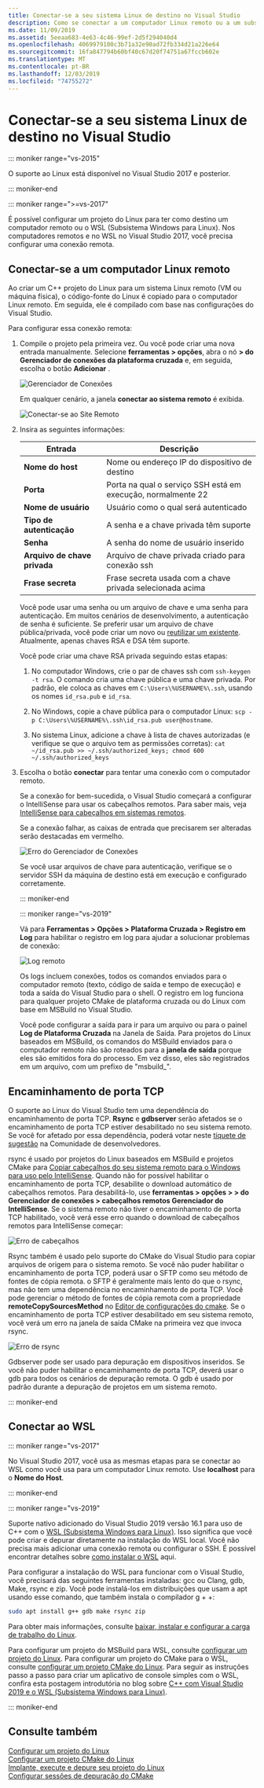 ```yaml
---
title: Conectar-se a seu sistema Linux de destino no Visual Studio
description: Como se conectar a um computador Linux remoto ou a um subsistema do Windows para Linux de dentro C++ de um projeto do Visual Studio.
ms.date: 11/09/2019
ms.assetid: 5eeaa683-4e63-4c46-99ef-2d5f294040d4
ms.openlocfilehash: 4069979100c3b71a32e90ad72fb334d21a226e64
ms.sourcegitcommit: 16fa847794b60bf40c67d20f74751a67fccb602e
ms.translationtype: MT
ms.contentlocale: pt-BR
ms.lasthandoff: 12/03/2019
ms.locfileid: "74755272"
---
```

# <a name="connect-to-your-target-linux-system-in-visual-studio"></a>Conectar-se a seu sistema Linux de destino no Visual Studio

::: moniker range="vs-2015"

O suporte ao Linux está disponível no Visual Studio 2017 e posterior.

::: moniker-end

::: moniker range=">=vs-2017"

É possível configurar um projeto do Linux para ter como destino um computador remoto ou o WSL (Subsistema Windows para Linux). Nos computadores remotos e no WSL no Visual Studio 2017, você precisa configurar uma conexão remota.

## <a name="connect-to-a-remote-linux-computer"></a>Conectar-se a um computador Linux remoto

Ao criar um C++ projeto do Linux para um sistema Linux remoto (VM ou máquina física), o código-fonte do Linux é copiado para o computador Linux remoto. Em seguida, ele é compilado com base nas configurações do Visual Studio.

Para configurar essa conexão remota:

1. Compile o projeto pela primeira vez. Ou você pode criar uma nova entrada manualmente. Selecione **ferramentas > opções**, abra o nó **> do Gerenciador de conexões da plataforma cruzada** e, em seguida, escolha o botão **Adicionar** .

   ![Gerenciador de Conexões](media/settings_connectionmanager.png)

   Em qualquer cenário, a janela **conectar ao sistema remoto** é exibida.

   ![Conectar-se ao Site Remoto](media/connect.png)

1. Insira as seguintes informações:

   | Entrada | Descrição
   | ----- | ---
   | **Nome do host**           | Nome ou endereço IP do dispositivo de destino
   | **Porta**                | Porta na qual o serviço SSH está em execução, normalmente 22
   | **Nome de usuário**           | Usuário como o qual será autenticado
   | **Tipo de autenticação** | A senha e a chave privada têm suporte
   | **Senha**            | A senha do nome de usuário inserido
   | **Arquivo de chave privada**    | Arquivo de chave privada criado para conexão ssh
   | **Frase secreta**          | Frase secreta usada com a chave privada selecionada acima

   Você pode usar uma senha ou um arquivo de chave e uma senha para autenticação. Em muitos cenários de desenvolvimento, a autenticação de senha é suficiente. Se preferir usar um arquivo de chave pública/privada, você pode criar um novo ou [reutilizar um existente](https://security.stackexchange.com/questions/10203/reusing-private-public-keys). Atualmente, apenas chaves RSA e DSA têm suporte.

   Você pode criar uma chave RSA privada seguindo estas etapas:

   1. No computador Windows, crie o par de chaves ssh com `ssh-keygen -t rsa`. O comando cria uma chave pública e uma chave privada. Por padrão, ele coloca as chaves em `C:\Users\%USERNAME%\.ssh`, usando os nomes `id_rsa.pub` e `id_rsa`.

   1. No Windows, copie a chave pública para o computador Linux: `scp -p C:\Users\%USERNAME%\.ssh\id_rsa.pub user@hostname`.

   1. No sistema Linux, adicione a chave à lista de chaves autorizadas (e verifique se que o arquivo tem as permissões corretas): `cat ~/id_rsa.pub >> ~/.ssh/authorized_keys; chmod 600 ~/.ssh/authorized_keys`

1. Escolha o botão **conectar** para tentar uma conexão com o computador remoto.

   Se a conexão for bem-sucedida, o Visual Studio começará a configurar o IntelliSense para usar os cabeçalhos remotos. Para saber mais, veja [IntelliSense para cabeçalhos em sistemas remotos](configure-a-linux-project.md#remote_intellisense).

   Se a conexão falhar, as caixas de entrada que precisarem ser alteradas serão destacadas em vermelho.

   ![Erro do Gerenciador de Conexões](media/settings_connectionmanagererror.png)

   Se você usar arquivos de chave para autenticação, verifique se o servidor SSH da máquina de destino está em execução e configurado corretamente.

   ::: moniker-end

   ::: moniker range="vs-2019"

   Vá para **Ferramentas > Opções > Plataforma Cruzada > Registro em Log** para habilitar o registro em log para ajudar a solucionar problemas de conexão:

   ![Log remoto](media/remote-logging-vs2019.png)

   Os logs incluem conexões, todos os comandos enviados para o computador remoto (texto, código de saída e tempo de execução) e toda a saída do Visual Studio para o shell. O registro em log funciona para qualquer projeto CMake de plataforma cruzada ou do Linux com base em MSBuild no Visual Studio.

   Você pode configurar a saída para ir para um arquivo ou para o painel **Log de Plataforma Cruzada** na Janela de Saída. Para projetos do Linux baseados em MSBuild, os comandos do MSBuild enviados para o computador remoto não são roteados para a **janela de saída** porque eles são emitidos fora do processo. Em vez disso, eles são registrados em um arquivo, com um prefixo de "msbuild_".

## <a name="tcp-port-forwarding"></a>Encaminhamento de porta TCP

O suporte ao Linux do Visual Studio tem uma dependência do encaminhamento de porta TCP. **Rsync** e **gdbserver** serão afetados se o encaminhamento de porta TCP estiver desabilitado no seu sistema remoto. Se você for afetado por essa dependência, poderá votar neste [tíquete de sugestão](https://developercommunity.visualstudio.com/idea/840265/dont-rely-on-ssh-tcp-port-forwarding-for-c-remote.html) na Comunidade de desenvolvedores.

rsync é usado por projetos do Linux baseados em MSBuild e projetos CMake para [Copiar cabeçalhos do seu sistema remoto para o Windows para uso pelo IntelliSense](configure-a-linux-project.md#remote_intellisense). Quando não for possível habilitar o encaminhamento de porta TCP, desabilite o download automático de cabeçalhos remotos. Para desabilitá-lo, use **ferramentas > opções > > do Gerenciador de conexões > cabeçalhos remotos Gerenciador do IntelliSense**. Se o sistema remoto não tiver o encaminhamento de porta TCP habilitado, você verá esse erro quando o download de cabeçalhos remotos para IntelliSense começar:

![Erro de cabeçalhos](media/port-forwarding-headers-error.png)

Rsync também é usado pelo suporte do CMake do Visual Studio para copiar arquivos de origem para o sistema remoto. Se você não puder habilitar o encaminhamento de porta TCP, poderá usar o SFTP como seu método de fontes de cópia remota. o SFTP é geralmente mais lento do que o rsync, mas não tem uma dependência no encaminhamento de porta TCP. Você pode gerenciar o método de fontes de cópia remota com a propriedade **remoteCopySourcesMethod** no [Editor de configurações do cmake](../build/cmakesettings-reference.md#additional-settings-for-cmake-linux-projects). Se o encaminhamento de porta TCP estiver desabilitado em seu sistema remoto, você verá um erro na janela de saída CMake na primeira vez que invoca rsync.

![Erro de rsync](media/port-forwarding-copy-error.png)

Gdbserver pode ser usado para depuração em dispositivos inseridos. Se você não puder habilitar o encaminhamento de porta TCP, deverá usar o gdb para todos os cenários de depuração remota. O gdb é usado por padrão durante a depuração de projetos em um sistema remoto.

::: moniker-end

## <a name="connect-to-wsl"></a>Conectar ao WSL

::: moniker range="vs-2017"

No Visual Studio 2017, você usa as mesmas etapas para se conectar ao WSL como você usa para um computador Linux remoto. Use **localhost** para o **Nome do Host**.

::: moniker-end

::: moniker range="vs-2019"

Suporte nativo adicionado do Visual Studio 2019 versão 16.1 para uso de C++ com o [WSL (Subsistema Windows para Linux)](/windows/wsl/about). Isso significa que você pode criar e depurar diretamente na instalação do WSL local. Você não precisa mais adicionar uma conexão remota ou configurar o SSH. É possível encontrar detalhes sobre [como instalar o WSL](/windows/wsl/install-win10) aqui.

Para configurar a instalação do WSL para funcionar com o Visual Studio, você precisará das seguintes ferramentas instaladas: gcc ou Clang, gdb, Make, rsync e zip. Você pode instalá-los em distribuições que usam a apt usando esse comando, que também instala o compilador g + +:

```bash
sudo apt install g++ gdb make rsync zip
```

Para obter mais informações, consulte [baixar, instalar e configurar a carga de trabalho do Linux](download-install-and-setup-the-linux-development-workload.md).

Para configurar um projeto do MSBuild para WSL, consulte [configurar um projeto do Linux](configure-a-linux-project.md). Para configurar um projeto do CMake para o WSL, consulte [configurar um projeto CMake do Linux](cmake-linux-project.md). Para seguir as instruções passo a passo para criar um aplicativo de console simples com o WSL, confira esta postagem introdutória no blog sobre [C++ com Visual Studio 2019 e o WSL (Subsistema Windows para Linux)](https://devblogs.microsoft.com/cppblog/c-with-visual-studio-2019-and-windows-subsystem-for-linux-wsl/).

::: moniker-end

## <a name="see-also"></a>Consulte também

[Configurar um projeto do Linux](configure-a-linux-project.md)\
[Configurar um projeto CMake do Linux](cmake-linux-project.md)\
[Implante, execute e depure seu projeto do Linux](deploy-run-and-debug-your-linux-project.md)\
[Configurar sessões de depuração do CMake](../build/configure-cmake-debugging-sessions.md)
